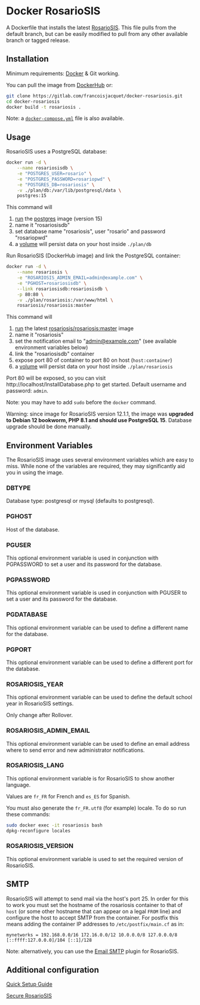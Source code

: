 Docker RosarioSIS
=================

A Dockerfile that installs the latest [RosarioSIS](https://www.rosariosis.org/). This file pulls from the default branch, but can be easily modified to pull from any other available branch or tagged release.

## Installation

Minimum requirements: [Docker](https://www.docker.com/) & Git working.

You can pull the image from [DockerHub](https://hub.docker.com/r/rosariosis/rosariosis) or:

```bash
git clone https://gitlab.com/francoisjacquet/docker-rosariosis.git
cd docker-rosariosis
docker build -t rosariosis .
```

Note: a [`docker-compose.yml`](docker-compose.yml) file is also available.

## Usage

RosarioSIS uses a PostgreSQL database:
```bash
docker run -d \
	--name rosariosisdb \
	-e "POSTGRES_USER=rosario" \
	-e "POSTGRES_PASSWORD=rosariopwd" \
	-e "POSTGRES_DB=rosariosis" \
	-v ./plan/db:/var/lib/postgresql/data \
	postgres:15
```
This command will
1. [run](https://docs.docker.com/engine/reference/commandline/run/) the [postgres](https://hub.docker.com/_/postgres/) image (version 15)
2. name it "rosariosisdb"
3. set database name "rosariosis", user "rosario" and password "rosariopwd"
4. a [volume](https://docs.docker.com/storage/volumes/) will persist data on your host inside `./plan/db`

Run RosarioSIS (DockerHub image) and link the PostgreSQL container:
```bash
docker run -d \
	--name rosariosis \
	-e "ROSARIOSIS_ADMIN_EMAIL=admin@example.com" \
	-e "PGHOST=rosariosisdb" \
	--link rosariosisdb:rosariosisdb \
	-p 80:80 \
	-v ./plan/rosariosis:/var/www/html \
	rosariosis/rosariosis:master
```
This command will
1. [run](https://docs.docker.com/engine/reference/commandline/run/) the latest [rosariosis/rosariosis:master](https://hub.docker.com/r/rosariosis/rosariosis) image
2. name it "rosariosis"
3. set the notification email to "admin@example.com" (see available environment variables below)
4. link the "rosariosisdb" container
5. expose port 80 of container to port 80 on host (`host:container`)
5. a [volume](https://docs.docker.com/storage/volumes/) will persist data on your host inside `./plan/rosariosis`

Port 80 will be exposed, so you can visit http://localhost/InstallDatabase.php to get started. Default username and password: `admin`.

Note: you may have to add `sudo` before the `docker` command.

Warning: since image for RosarioSIS version 12.1.1, the image was **upgraded to Debian 12 bookworm, PHP 8.1 and should use PostgreSQL 15**. Database upgrade should be done manually.

## Environment Variables

The RosarioSIS image uses several environment variables which are easy to miss. While none of the variables are required, they may significantly aid you in using the image.

### DBTYPE

Database type: postgresql or mysql (defaults to postgresql).

### PGHOST

Host of the database.

### PGUSER

This optional environment variable is used in conjunction with PGPASSWORD to set a user and its password for the database.

### PGPASSWORD

This optional environment variable is used in conjunction with PGUSER to set a user and its password for the database.

### PGDATABASE

This optional environment variable can be used to define a different name for the database.

### PGPORT

This optional environment variable can be used to define a different port for the database.

### ROSARIOSIS_YEAR

This optional environment variable can be used to define the default school year in RosarioSIS settings.

Only change after Rollover.

### ROSARIOSIS_ADMIN_EMAIL

This optional environment variable can be used to define an email address where to send error and new administrator notifications.

### ROSARIOSIS_LANG

This optional environment variable is for RosarioSIS to show another language.

Values are `fr_FR` for French and `es_ES` for Spanish.

You must also generate the `fr_FR.utf8` (for example) locale. To do so run these commands:
```bash
sudo docker exec -it rosariosis bash
dpkg-reconfigure locales
```

### ROSARIOSIS_VERSION

This optional environment variable is used to set the required version of RosarioSIS.

## SMTP

RosarioSIS will attempt to send mail via the host's port 25. In order for this to work you must set the hostname of the rosariosis container to that of `host` (or some other hostname that can appear on a legal `FROM` line) and configure the host to accept SMTP from the container. For postfix this means adding the container IP addresses to `/etc/postfix/main.cf` as in:

```
mynetworks = 192.168.0.0/16 172.16.0.0/12 10.0.0.0/8 127.0.0.0/8 [::ffff:127.0.0.0]/104 [::1]/128
```

Note: alternatively, you can use the [Email SMTP](https://www.rosariosis.org/plugins/email-smtp/) plugin for RosarioSIS.


## Additional configuration

[Quick Setup Guide](https://www.rosariosis.org/quick-setup-guide/)

[Secure RosarioSIS](https://gitlab.com/francoisjacquet/rosariosis/-/wikis/Secure-RosarioSIS)
